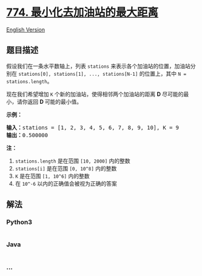 # [774. 最小化去加油站的最大距离](https://leetcode-cn.com/problems/minimize-max-distance-to-gas-station)

[English Version](/solution/0700-0799/0774.Minimize%20Max%20Distance%20to%20Gas%20Station/README_EN.md)

## 题目描述

<!-- 这里写题目描述 -->
<p>假设我们在一条水平数轴上，列表 <code>stations</code> 来表示各个加油站的位置，加油站分别在 <code>stations[0], stations[1], ..., stations[N-1]</code> 的位置上，其中 <code>N = stations.length</code>。</p>

<p>现在我们希望增加 <code>K</code> 个新的加油站，使得相邻两个加油站的距离 <strong>D</strong> 尽可能的最小，请你返回 <strong>D </strong>可能的最小值。</p>

<p><strong>示例：</strong></p>

<pre><strong>输入：</strong>stations = [1, 2, 3, 4, 5, 6, 7, 8, 9, 10], K = 9
<strong>输出：</strong>0.500000
</pre>

<p><strong>注：</strong></p>

<ol>
	<li><code>stations.length</code> 是在范围 <code>[10, 2000]</code> 内的整数</li>
	<li><code>stations[i]</code> 是在范围 <code>[0, 10^8]</code> 内的整数</li>
	<li><code>K</code> 是在范围 <code>[1, 10^6]</code> 内的整数</li>
	<li>在 <code>10^-6</code> 以内的正确值会被视为正确的答案</li>
</ol>

## 解法

<!-- 这里可写通用的实现逻辑 -->

<!-- tabs:start -->

### **Python3**

<!-- 这里可写当前语言的特殊实现逻辑 -->

```python

```

### **Java**

<!-- 这里可写当前语言的特殊实现逻辑 -->

```java

```

### **...**

```

```

<!-- tabs:end -->
